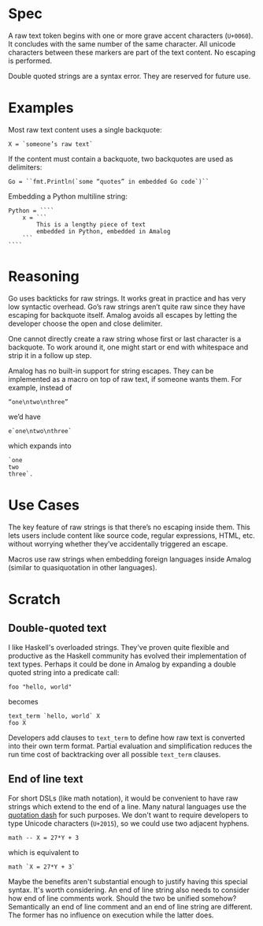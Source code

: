 # Spec

A raw text token begins with one or more grave accent characters (`U+0060`).  It concludes with the same number of the same character.  All unicode characters between these markers are part of the text content.  No escaping is performed.

Double quoted strings are a syntax error. They are reserved for future use.


# Examples

Most raw text content uses a single backquote:

    X = `someone’s raw text`
    
If the content must contain a backquote, two backquotes are used as delimiters:

    Go = ``fmt.Println(`some “quotes” in embedded Go code`)``
    
Embedding a Python multiline string:

    Python = ````
        x = ```
            This is a lengthy piece of text
            embedded in Python, embedded in Amalog
        ```
    ````

# Reasoning

Go uses backticks for raw strings.  It works great in practice and has very low syntactic overhead.  Go’s raw strings aren’t quite raw since they have escaping for backquote itself.  Amalog avoids all escapes by letting the developer choose the open and close delimiter.

One cannot directly create a raw string whose first or last character is a backquote.  To work around it, one might start or end with whitespace and strip it in a follow up step.

Amalog has no built-in support for string escapes. They can be implemented as a macro on top of raw text, if someone wants them.  For example, instead of

    “one\ntwo\nthree”
    
we’d have

    e`one\ntwo\nthree`
    
which expands into

    `one
    two
    three`.
    

# Use Cases

The key feature of raw strings is that there’s no escaping inside them.  This lets users include content like source code, regular expressions, HTML, etc. without worrying whether they’ve accidentally triggered an escape.

Macros use raw strings when embedding foreign languages inside Amalog (similar to quasiquotation in other languages).

# Scratch

## Double-quoted text

I like Haskell's overloaded strings.  They've proven quite flexible and productive as the Haskell community has evolved their implementation of text types.  Perhaps it could be done in Amalog by expanding a double quoted string into a predicate call:

```
foo "hello, world"
```

becomes

```
text_term `hello, world` X
foo X
```

Developers add clauses to `text_term` to define how raw text is converted into their own term format.  Partial evaluation and simplification reduces the run time cost of backtracking over all possible `text_term` clauses.


## End of line text

For short DSLs (like math notation), it would be convenient to have raw strings which extend to the end of a line.  Many natural languages use the [quotation dash](http://en.wikipedia.org/wiki/International_variation_in_quotation_marks#Quotation_dash) for such purposes.  We don't want to require developers to type Unicode characters (`U+2015`), so we could use two adjacent hyphens.

```
math -- X = 27*Y + 3
```

which is equivalent to

```
math `X = 27*Y + 3`
```

Maybe the benefits aren't substantial enough to justify having this special syntax.  It's worth considering.  An end of line string also needs to consider how end of line comments work.  Should the two be unified somehow?  Semantically an end of line comment and an end of line string are different.  The former has no influence on execution while the latter does.
